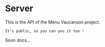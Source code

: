 # Server
This is the API of the Menu Vaucanson project.

`It's public, so you can you it too !`

Soon docs...
